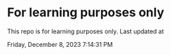 # For learning purposes only
This repo is for learning purposes only.
Last updated at

Friday, December 8, 2023 7:14:31 PM


